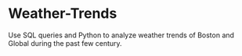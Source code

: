 # Weather-Trends
Use SQL queries and Python to analyze weather trends of Boston and Global during the past few century.
